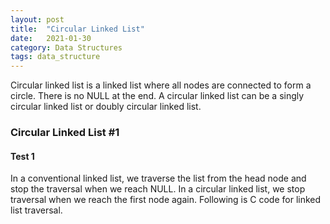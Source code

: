 ```yaml
---
layout: post
title:  "Circular Linked List"
date:   2021-01-30
category: Data Structures
tags: data_structure
---
```

Circular linked list is a linked list where all nodes are connected to form a circle. There is no NULL at the end. A circular linked list can be a singly circular linked list or doubly circular linked list.

### Circular Linked List #1
#### Test 1
In a conventional linked list, we traverse the list from the head node and stop the traversal when we reach NULL. In a circular linked list, we stop traversal when we reach the first node again. Following is C code for linked list traversal. 
